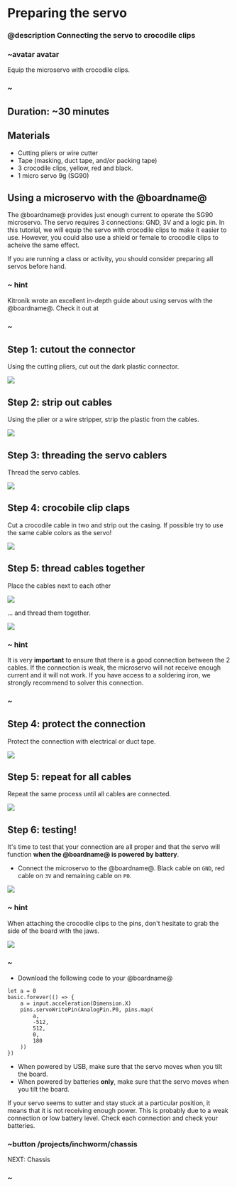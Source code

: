 # Preparing the servo
### @description Connecting the servo to crocodile clips

### ~avatar avatar

Equip the microservo with crocodile clips.

### ~

## Duration: ~30 minutes

## Materials
  * Cutting pliers or wire cutter
  * Tape (masking, duct tape, and/or packing tape)
  * 3 crocodile clips, yellow, red and black.
  * 1 micro servo 9g (SG90)

## Using a microservo with the @boardname@

The @boardname@ provides just enough current to operate the SG90 microservo. 
The servo requires 3 connections: GND, 3V and a logic pin. 
In this tutorial, we will equip the servo with crocodile clips to make it easier to use. 
However, you could also use a shield or female to crocodile clips to acheive the same effect.

If you are running a class or activity, you should consider preparing all servos before hand.

### ~ hint

Kitronik wrote an excellent in-depth guide about using servos with the @boardname@. 
Check it out at 

### ~

## Step 1: cutout the connector

Using the cutting pliers, cut out the dark plastic connector.

![](/static/mb/projects/inchworm/servo1.jpg)

## Step 2: strip out cables

Using the plier or a wire stripper, strip the plastic from the cables.

![](/static/mb/projects/inchworm/servo2.jpg)

## Step 3: threading the servo cablers

Thread the servo cables.

![](/static/mb/projects/inchworm/servo3.jpg)

## Step 4: crocobile clip claps

Cut a crocodile cable in two and strip out the casing. 
If possible try to use the same cable colors as the servo!

![](/static/mb/projects/inchworm/servo4.jpg)

## Step 5: thread cables together

Place the cables next to each other

![](/static/mb/projects/inchworm/servo5.jpg)

... and thread them together.

![](/static/mb/projects/inchworm/servo6.jpg)

### ~ hint

It is very **important** to ensure that there is a good connection between the 2 cables.
If the connection is weak, the microservo will not receive enough current and it will not work.
If you have access to a soldering iron, we strongly recommend to solver this connection.

### ~

## Step 4: protect the connection

Protect the connection with electrical or duct tape.

![](/static/mb/projects/inchworm/servo7.jpg)

## Step 5: repeat for all cables

Repeat the same process until all cables are connected.

![](/static/mb/projects/inchworm/servo8.jpg)

## Step 6: testing!

It's time to test that your connection are all proper and that the servo will function **when the @boardname@ is powered by battery**.

* Connect the microservo to the @boardname@. Black cable on ``GND``, red cable on ``3V`` and remaining cable on ``P0``.

![](/static/mb/projects/inchworm/circuit1.jpg)

### ~ hint

When attaching the crocodile clips to the pins, don't hesitate to grab the side of the board with the jaws.

![](/static/mb/projects/inchworm/circuit2.jpg)

### ~

* Download the following code to your @boardname@

```blocks
let a = 0
basic.forever(() => {
    a = input.acceleration(Dimension.X)
    pins.servoWritePin(AnalogPin.P0, pins.map(
        a,
        -512,
        512,
        0,
        180
    ))
})
```

* When powered by USB, make sure that the servo moves when you tilt the board.
* When powered by batteries **only**, make sure that the servo moves when you tilt the board.

If your servo seems to sutter and stay stuck at a particular position, it means that it is not receiving enough power.
This is probably due to a weak connection or low battery level. Check each connection and check your batteries.


### ~button /projects/inchworm/chassis
NEXT: Chassis
### ~
